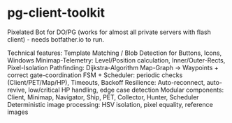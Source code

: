 # pg-client-toolkit
Pixelated Bot for DO/PG (works for almost all private servers with flash client) - needs botfather.io to run.

Technical features:
Template Matching / Blob Detection for Buttons, Icons, Windows
Minimap-Telemetry: Level/Position calculation, Inner/Outer-Rects, Pixel-Isolation
Pathfinding: Dijkstra-Algorithm Map-Graph → Waypoints + correct gate-coordination
FSM + Scheduler: periodic checks (Client/PET/Map/HP), Timeouts, Backoff
Resilience: Auto-reconnect, auto-revive, low/critical HP handling, edge case detection
Modular components: Client, Minimap, Navigator, Ship, PET, Collector, Hunter, Scheduler
Deterministic image processing: HSV isolation, pixel equality, reference images
